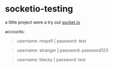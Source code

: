 # socketio-testing

a little project were a try out [socket.io](https://socket.io/)




accounts:

> username: mopsfl | password: test

> username: stranger | password: password123

> username: blacky | password: test
